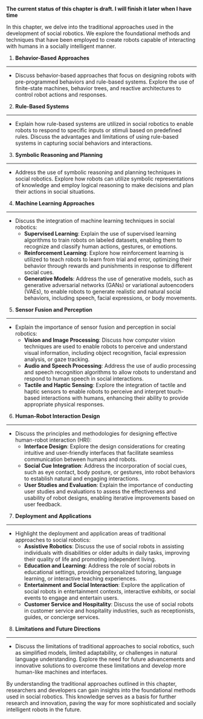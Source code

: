 **The current status of this chapter is draft. I will finish it later when I have time**

In this chapter, we delve into the traditional approaches used in the development of social robotics. We explore the foundational methods and techniques that have been employed to create robots capable of interacting with humans in a socially intelligent manner.

1. **Behavior-Based Approaches**
--------------------------------

* Discuss behavior-based approaches that focus on designing robots with pre-programmed behaviors and rule-based systems. Explore the use of finite-state machines, behavior trees, and reactive architectures to control robot actions and responses.

2. **Rule-Based Systems**
-------------------------

* Explain how rule-based systems are utilized in social robotics to enable robots to respond to specific inputs or stimuli based on predefined rules. Discuss the advantages and limitations of using rule-based systems in capturing social behaviors and interactions.

3. **Symbolic Reasoning and Planning**
--------------------------------------

* Address the use of symbolic reasoning and planning techniques in social robotics. Explore how robots can utilize symbolic representations of knowledge and employ logical reasoning to make decisions and plan their actions in social situations.

4. **Machine Learning Approaches**
----------------------------------

* Discuss the integration of machine learning techniques in social robotics:
  * **Supervised Learning**: Explain the use of supervised learning algorithms to train robots on labeled datasets, enabling them to recognize and classify human actions, gestures, or emotions.
  * **Reinforcement Learning**: Explore how reinforcement learning is utilized to teach robots to learn from trial and error, optimizing their behavior through rewards and punishments in response to different social cues.
  * **Generative Models**: Address the use of generative models, such as generative adversarial networks (GANs) or variational autoencoders (VAEs), to enable robots to generate realistic and natural social behaviors, including speech, facial expressions, or body movements.

5. **Sensor Fusion and Perception**
-----------------------------------

* Explain the importance of sensor fusion and perception in social robotics:
  * **Vision and Image Processing**: Discuss how computer vision techniques are used to enable robots to perceive and understand visual information, including object recognition, facial expression analysis, or gaze tracking.
  * **Audio and Speech Processing**: Address the use of audio processing and speech recognition algorithms to allow robots to understand and respond to human speech in social interactions.
  * **Tactile and Haptic Sensing**: Explore the integration of tactile and haptic sensors to enable robots to perceive and interpret touch-based interactions with humans, enhancing their ability to provide appropriate physical responses.

6. **Human-Robot Interaction Design**
-------------------------------------

* Discuss the principles and methodologies for designing effective human-robot interaction (HRI):
  * **Interface Design**: Explore the design considerations for creating intuitive and user-friendly interfaces that facilitate seamless communication between humans and robots.
  * **Social Cue Integration**: Address the incorporation of social cues, such as eye contact, body posture, or gestures, into robot behaviors to establish natural and engaging interactions.
  * **User Studies and Evaluation**: Explain the importance of conducting user studies and evaluations to assess the effectiveness and usability of robot designs, enabling iterative improvements based on user feedback.

7. **Deployment and Applications**
----------------------------------

* Highlight the deployment and application areas of traditional approaches to social robotics:
  * **Assistive Robotics**: Discuss the use of social robots in assisting individuals with disabilities or older adults in daily tasks, improving their quality of life and promoting independent living.
  * **Education and Learning**: Address the role of social robots in educational settings, providing personalized tutoring, language learning, or interactive teaching experiences.
  * **Entertainment and Social Interaction**: Explore the application of social robots in entertainment contexts, interactive exhibits, or social events to engage and entertain users.
  * **Customer Service and Hospitality**: Discuss the use of social robots in customer service and hospitality industries, such as receptionists, guides, or concierge services.

8. **Limitations and Future Directions**
----------------------------------------

* Discuss the limitations of traditional approaches to social robotics, such as simplified models, limited adaptability, or challenges in natural language understanding. Explore the need for future advancements and innovative solutions to overcome these limitations and develop more human-like machines and interfaces.

By understanding the traditional approaches outlined in this chapter, researchers and developers can gain insights into the foundational methods used in social robotics. This knowledge serves as a basis for further research and innovation, paving the way for more sophisticated and socially intelligent robots in the future.
